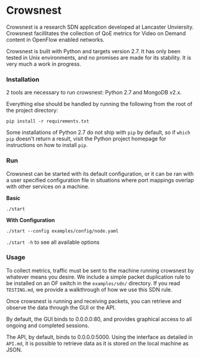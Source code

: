 # Crowsnest

Crowsnest is a research SDN application developed at Lancaster Unviersity.
Crowsnest facillitates the collection of QoE metrics for Video on
Demand content in OpenFlow enabled networks.

Crowsnest is built with Python and targets version 2.7. It has only been tested
in Unix environments, and no promises are made for its stability. It is very
much a work in progress.


### Installation

2 tools are necessary to run crowsnest: Python 2.7 and MongoDB v2.x.

Everything else should be handled by running the following from the root of the
project directory:

`pip install -r requirements.txt`

Some installations of Python 2.7 do not ship with `pip` by default, so if
`which pip` doesn't return a result, visit the Python project homepage for
instructions on how to install `pip`.

### Run

Crowsnest can be started with its default configuration, or it can be ran with a
user specified configuration file in situations where port mappings overlap
with other services on a machine. 

__Basic__

`./start`

__With Configuration__

`./start --config examples/config/node.yaml`

`./start -h` to see all available options


### Usage

To collect metrics, traffic must be sent to the machine running crowsnest by
whatever means you desire. We include a simple packet duplication rule to be
installed on an OF switch in the `examples/sdn/` directory. If you read
`TESTING.md`, we provide a walkthrough of how we use this SDN rule.

Once crowsnest is running and receiving packets, you can retrieve and observe
the data through the GUI or the API.

By default, the GUI binds to 0.0.0.0:80, and provides graphical access to all
ongoing and completed sessions.

The API, by default, binds to 0.0.0.0:5000. Using the interface as detailed in
`API.md`, it is possible to retrieve data as it is stored on the local machine
as JSON.